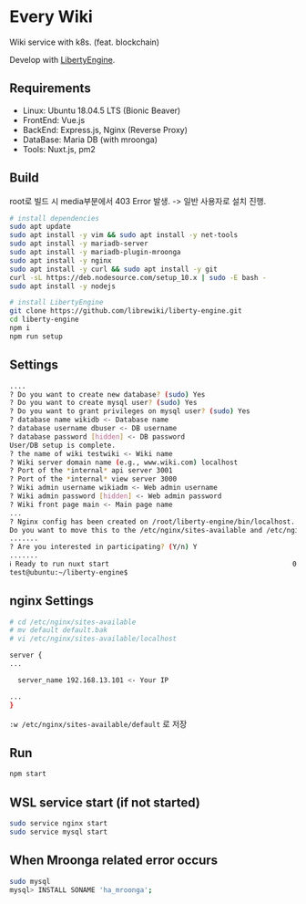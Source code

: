 # Every Wiki
Wiki service with k8s. (feat. blockchain)  
  
Develop with [LibertyEngine](https://github.com/librewiki/liberty-engine).  
  
## Requirements
* Linux: Ubuntu 18.04.5 LTS (Bionic Beaver)  
* FrontEnd: Vue.js  
* BackEnd: Express.js, Nginx (Reverse Proxy)  
* DataBase: Maria DB (with mroonga)  
* Tools: Nuxt.js, pm2  

## Build
root로 빌드 시 media부분에서 403 Error 발생. -> 일반 사용자로 설치 진행.
```bash
# install dependencies
sudo apt update
sudo apt install -y vim && sudo apt install -y net-tools
sudo apt install -y mariadb-server
sudo apt install -y mariadb-plugin-mroonga
sudo apt install -y nginx
sudo apt install -y curl && sudo apt install -y git
curl -sL https://deb.nodesource.com/setup_10.x | sudo -E bash -
sudo apt install -y nodejs

# install LibertyEngine
git clone https://github.com/librewiki/liberty-engine.git
cd liberty-engine
npm i
npm run setup
```
  
## Settings
```bash
....
? Do you want to create new database? (sudo) Yes
? Do you want to create mysql user? (sudo) Yes
? Do you want to grant privileges on mysql user? (sudo) Yes
? database name wikidb <- Database name
? database username dbuser <- DB username
? database password [hidden] <- DB password
User/DB setup is complete.
? the name of wiki testwiki <- Wiki name
? Wiki server domain name (e.g., www.wiki.com) localhost
? Port of the *internal* api server 3001
? Port of the *internal* view server 3000
? Wiki admin username wikiadm <- Web admin username
? Wiki admin password [hidden] <- Web admin password
? Wiki front page main <- Main page name
...
? Nginx config has been created on /root/liberty-engine/bin/localhost.
Do you want to move this to the /etc/nginx/sites-available and /etc/nginx/sites-enabled ? (sudo) (Y/n) Y
.......
? Are you interested in participating? (Y/n) Y
.......
ℹ Ready to run nuxt start                                             00:33:46
test@ubuntu:~/liberty-engine$
```
  
## nginx Settings
```bash
# cd /etc/nginx/sites-available
# mv default default.bak
# vi /etc/nginx/sites-available/localhost

server {
...

  server_name 192.168.13.101 <- Your IP

...
}
```
`:w /etc/nginx/sites-available/default` 로 저장  
  
## Run
```bash
npm start
```

  
  
## WSL service start (if not started)
```bash
sudo service nginx start
sudo service mysql start
```
  
  
## When Mroonga related error occurs
```bash
sudo mysql
mysql> INSTALL SONAME 'ha_mroonga';
```
